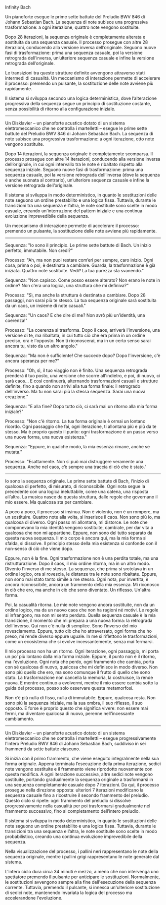 Infinity Bach

Un pianoforte esegue le prime sette battute del Preludio BWV 846 di Johann Sebastian Bach. La sequenza di note subisce una progressiva trasformazione: a ogni iterazione, quattro note vengono sostituite.

Dopo 28 iterazioni, la sequenza originale è completamente alterata e sostituita da una sequenza casuale. Il processo prosegue con altre 28 iterazioni, conducendo alla versione inversa dell’originale. Seguono nuove fasi di trasformazione: prima una sequenza casuale, poi la versione retrograda dell’inversa, un’ulteriore sequenza casuale e infine la versione retrograda dell’originale.

Le transizioni tra queste strutture definite avvengono attraverso stati intermedi di casualità. Un meccanismo di interazione permette di accelerare il processo: premendo un pulsante, la sostituzione delle note avviene più rapidamente.

Il sistema si sviluppa secondo una logica deterministica, dove l’alterazione progressiva della sequenza segue un principio di sostituzione costante, senza possibilità di ritorno alla configurazione iniziale.

---

Un Disklavier – un pianoforte acustico dotato di un sistema elettromeccanico che ne controlla i martelletti – esegue le prime sette battute del Preludio BWV 846 di Johann Sebastian Bach. La sequenza di note subisce una progressiva trasformazione: a ogni iterazione, otto note vengono sostituite.

Dopo 14 iterazioni, la sequenza originale è completamente scomparsa. Il processo prosegue con altre 14 iterazioni, conducendo alla versione inversa dell’originale, in cui ogni intervallo tra le note è ribaltato rispetto alla sequenza iniziale. Seguono nuove fasi di trasformazione: prima una sequenza casuale, poi la versione retrograda dell’inversa (dove la sequenza è anche suonata al contrario), un’ulteriore sequenza casuale e infine la versione retrograda dell’originale.

Il sistema si sviluppa in modo deterministico, in quanto le sostituzioni delle note seguono un ordine prestabilito e una logica fissa. Tuttavia, durante le transizioni tra una sequenza e l’altra, le note sostituite sono scelte in modo casuale, creando un'interruzione del pattern iniziale e una continua evoluzione imprevedibile della sequenza.

Un meccanismo di interazione permette di accelerare il processo: premendo un pulsante, la sostituzione delle note avviene più rapidamente.

---

Sequenza: "Io sono il principio. Le prime sette battute di Bach. Un inizio perfetto, immutabile. Non credi?"

Processo: "Ah, ma non puoi restare com’eri per sempre, caro inizio. Ogni cosa, prima o poi, è destinata a cambiare. Guarda, la trasformazione è già iniziata. Quattro note sostituite. Vedi? La tua purezza sta svanendo."

Sequenza: "Non capisco. Come posso essere alterato? Non erano le note in ordine? Non c'era una logica, una struttura che mi definiva?"

Processo: "Sì, ma anche la struttura è destinata a cambiare. Dopo 28 passaggi, non sarai più te stesso. La tua sequenza originale sarà sostituita da un caos, un insieme di note casuali."

Sequenza: "Un caos? E che dire di me? Non avrò più un’identità, una coerenza!"

Processo: "La coerenza si trasforma. Dopo il caos, arriverà l'inversione, una versione di te, ma ribaltata, in cui tutto ciò che era prima in un ordine preciso, ora è l'opposto. Non ti riconoscerai, ma in un certo senso sarai ancora tu, visto da un altro angolo."

Sequenza: "Ma non è sufficiente! Che succede dopo? Dopo l'inversione, c'è ancora speranza per me?"

Processo: "Oh, sì, il tuo viaggio non è finito. Una sequenza retrograda prenderà il tuo posto, una versione che scorre all'indietro, e poi, di nuovo, ci sarà caos... E così continuerà, alternando trasformazioni casuali e strutture definite, fino a quando non arrivi alla tua forma finale: il retrogrado dell'inverso. Ma tu non sarai più la stessa sequenza. Sarai una nuova creazione."

Sequenza: "E alla fine? Dopo tutto ciò, ci sarà mai un ritorno alla mia forma iniziale?"

Processo: "Non c'è ritorno. La tua forma originale è ormai un lontano ricordo. Ogni passaggio che fai, ogni iterazione, ti allontana più e più da te stesso. Ma è proprio questo il punto: ogni trasformazione è un passo verso una nuova forma, una nuova esistenza."

Sequenza: "Eppure, in qualche modo, la mia essenza rimane, anche se mutata."

Processo: "Esattamente. Non si può mai distruggere veramente una sequenza. Anche nel caos, c’è sempre una traccia di ciò che è stato."

---

Io sono la sequenza originale. Le prime sette battute di Bach, l'inizio di qualcosa di perfetto, di misurato, di riconoscibile. Ogni nota segue la precedente con una logica ineluttabile, come una catena, una risposta all’altra. La musica nasce da questa struttura, dalle regole che governano il mio essere. Ma qualcosa sta per cambiare.

A poco a poco, il processo si insinua. Non è violento, non è un rompere, ma un sostituire. Quattro note alla volta, si inserisce il caos. Non sono più io, ma qualcosa di diverso. Ogni passo mi allontana, mi distorce. Le note che componevano la mia identità vengono sostituite, cambiate, per dar vita a qualcosa che non mi appartiene. Eppure, non sono del tutto separato da questa nuova sequenza. Il mio corpo è ancora qui, ma la mia forma si sfalda, si dissolve. Il principio stesso della mia esistenza si confonde con il non-senso di ciò che viene dopo.

Eppure, non è la fine. Ogni trasformazione non è una perdita totale, ma una ristrutturazione. Dopo il caos, il mio ordine ritorna, ma in un altro modo. Divento l'inverso di me stesso. La sequenza, che prima si srotolava in un ordine logico, ora si rovescia, le distanze tra le note sono ribaltate. Eppure, non sono mai stato tanto simile a me stesso. Ogni nota, pur invertita, è ancora riconoscibile, ancora un frammento della mia essenza. Mi riconosco in ciò che ero, ma anche in ciò che sono diventato. Un riflesso. Un'altra forma.

Poi, la casualità ritorna. Le mie note vengono ancora sostituite, non da un ordine logico, ma da un nuovo caos che non ha ragioni né motivi. Le regole si infrangono, ma non mi sento perduto. Quella sequenza casuale è la mia transizione, il momento che mi prepara a una nuova forma: la retrograda dell'inverso. Qui non c'è nulla di semplice. Sono l’inverso del mio rovesciamento. Eppure, tutto ciò che ho attraversato, ogni forma che ho preso, mi rende diverso eppure uguale. In me si riflettono le trasformazioni, come un ecosistema che si evolve incessantemente, senza mai fermarsi.

Il mio processo non ha un ritorno. Ogni iterazione, ogni passaggio, mi porta un po’ più lontano dalla mia forma iniziale. Eppure, il punto non è il ritorno, ma l'evoluzione. Ogni nota che perdo, ogni frammento che cambia, porta con sé qualcosa di nuovo, qualcosa che mi definisce in modo diverso. Non sono più quello che ero, ma sono comunque il frutto di quello che sono stato. La trasformazione non cancella la memoria, la costruisce, la rende nuova. E mentre continuo a evolvermi, mentre il mio essere cambia sotto la guida del processo, posso solo osservare questa metamorfosi.

Non c’è più nulla di fisso, nulla di immutabile. Eppure, qualcosa resta. Non sono più la sequenza iniziale, ma la sua ombra, il suo riflesso, il suo opposto. E forse è proprio questo che significa vivere: non essere mai fermi, ma diventare qualcosa di nuovo, perenne nell'incessante cambiamento.

---

Un Disklavier – un pianoforte acustico dotato di un sistema elettromeccanico che ne controlla i martelletti – esegue progressivamente l'intero Preludio BWV 846 di Johann Sebastian Bach, suddiviso in sei frammenti da sette battute ciascuno.

Si inizia con il primo frammento, che viene eseguito integralmente nella sua forma originale. Appena terminata l’esecuzione della prima iterazione, sedici note vengono sostituite e il frammento viene riprodotto nuovamente con questa modifica. A ogni iterazione successiva, altre sedici note vengono sostituite, portando gradualmente la sequenza originale a trasformarsi in una sequenza completamente casuale dopo 7 iterazioni. Da qui, il processo prosegue nella direzione opposta: ulteriori 7 iterazioni modificano la sequenza casuale fino a ricostruire il secondo frammento del preludio. Questo ciclo si ripete: ogni frammento del preludio si dissolve progressivamente nella casualità per poi trasformarsi gradualmente nel frammento successivo, fino al completamento dell’intero preludio.

Il sistema si sviluppa in modo deterministico, in quanto le sostituzioni delle note seguono un ordine prestabilito e una logica fissa. Tuttavia, durante le transizioni tra una sequenza e l’altra, le note sostituite sono scelte in modo probabilistico, creando una continua evoluzione imprevedibile della sequenza.

Nella visualizzazione del processo, i pallini neri rappresentano le note della sequenza originale, mentre i pallini grigi rappresentano le note generate dal sistema.

L'intero ciclo dura circa 34 minuti e mezzo, a meno che non intervenga uno spettatore premendo il pulsante per anticipare le sostituzioni. Normalmente, le sostituzioni avvengono sempre alla fine dell'esecuzione della sequenza corrente. Tuttavia, premendo il pulsante, si innesca un'ulteriore sostituzione di sedici note, mantenendo invariata la logica del processo ma accelerandone l'evoluzione.
